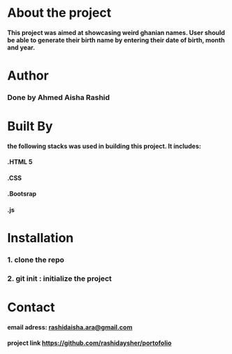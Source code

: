 # About the project
#### This project was aimed at showcasing weird ghanian names. User should be able to generate their birth name by entering their date of birth, month and year.
# Author
### Done by Ahmed Aisha Rashid

# Built By
#### the following stacks was used in building this project. It includes:
#### .HTML 5
#### .CSS
#### .Bootsrap
#### .js


# Installation
### 1. clone the repo
### 2. git init : initialize the project


# Contact

#### email adress: rashidaisha.ara@gmail.com
#### project link https://github.com/rashidaysher/portofolio



